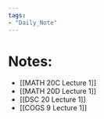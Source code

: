 ```yaml
---
tags:
- "Daily_Note"
---
```

# Notes:  
- [[MATH 20C Lecture 1]]  
- [[MATH 20D Lecture 1]]  
- [[DSC 20 Lecture 1]]  
- [[COGS 9 Lecture 1]]  
